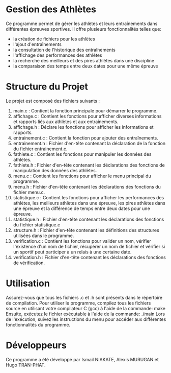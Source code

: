 # Gestion des Athlètes

Ce programme permet de gérer les athlètes et leurs entraînements dans différentes épreuves sportives. 
Il offre plusieurs fonctionnalités telles que:
  - la création de fichiers pour les athlètes
  - l'ajout d'entraînements
  - la consultation de l'historique des entraînements
  - l'affichage des performances des athlètes
  - la recherche des meilleurs et des pires athlètes dans une discipline
  - la comparaison des temps entre deux dates pour une même épreuve


# Structure du Projet
Le projet est composé des fichiers suivants :

1. main.c : Contient la fonction principale pour démarrer le programme.
2. affichage.c : Contient les fonctions pour afficher diverses informations et rapports liés aux athlètes et aux entraînements.
3. affichage.h : Déclare les fonctions pour afficher les informations et rapports.
4. entrainement.c : Contient la fonction pour ajouter des entraînements.
5. entrainement.h : Fichier d'en-tête contenant la déclaration de la fonction du fichier entrainement.c.
6. fathlete.c : Contient les fonctions pour manipuler les données des athlètes.
7. fathlete.h : Fichier d'en-tête contenant les déclarations des fonctions de manipulation des données des athlètes.
8. menu.c : Contient les fonctions pour afficher le menu principal du programme.
9. menu.h : Fichier d'en-tête contenant les déclarations des fonctions du fichier menu.c.
10. statistique.c : Contient les fonctions pour afficher les performances des athlètes, les meilleurs athlètes dans une épreuve, les pires athlètes dans une épreuve et la différence de temps entre deux dates pour une épreuve.
11. statistique.h : Fichier d'en-tête contenant les déclarations des fonctions du fichier statistique.c
12. structure.h : Fichier d'en-tête contenant les définitions des structures utilisées dans le programme.
13. verification.c : Contient les fonctions pour valider un nom, vérifier l'existence d'un nom de fichier, récupérer un nom de fichier et vérifier si un sportif peut participer à un relais à une certaine date.
14. verification.h : Fichier d'en-tête contenant les déclarations des fonctions de vérification.


# Utilisation
Assurez-vous que tous les fichiers .c et .h sont présents dans le répertoire de compilation.
Pour utiliser le programme, compilez tous les fichiers source en utilisant votre compilateur C (gcc) à l'aide de la commande: make
Ensuite, exécutez le fichier exécutable à l'aide de la commande: ./main
Lors de l'exécution, suivez les instructions du menu pour accéder aux différentes fonctionnalités du programme.


# Développeurs
Ce programme a été développé par Ismail NIAKATE, Alexis MURUGAN et Hugo TRAN-PHAT.
